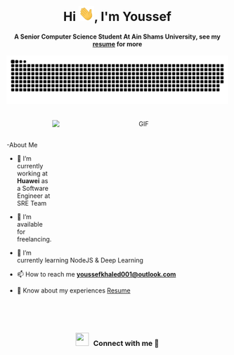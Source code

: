 <div align="center">
<h1 align="center">Hi <img width="35" src="https://github.com/1999AZZAR/1999AZZAR/blob/main/resources/img/waving.gif">, I'm Youssef</h1>
<h4 align="center">A Senior Computer Science Student At Ain Shams University, see my <a href="https://drive.google.com/drive/folders/1DxQfsxilsfJy6SdzYE4vJ_NC-3DuvKO6" target="_blank">resume</a> for more</h4>
</div>

<div align="center">
  <a href="https://1999azzar.github.io/1999AZZAR/">
  <img  src="https://github.com/1999AZZAR/1999AZZAR/blob/main/resources/img/grid-snake.svg"
       alt="snake" /></a>
</div>




<br/>
<br/>
<a target="_blank" align="center">
  <img align="right" top="500" height="300" width="400" alt="GIF" src="https://media.giphy.com/media/SWoSkN6DxTszqIKEqv/giphy.gif">
</a>
<br/>
<br/>
<p>
  -About Me
  
  - 🔭 I’m currently working at <strong>Huawei</strong></a> as a Software Engineer at SRE Team
  
  - 🤝 I’m available for freelancing.
  
  - 🌱 I’m currently learning NodeJS & Deep Learning
  
  - 📫 How to reach me **youssefkhaled001@outlook.com**
  
  - 📄 Know about my experiences <a href="" target="blank">Resume</a>
  
</p>
<br/>
<br/>
<br/>
  
<h3 align="center" > <img src="https://media.giphy.com/media/iY8CRBdQXODJSCERIr/giphy.gif" width="30" height="30" style="margin-right: 10px;">Connect with me 🤝 </h3>

<p align="center">


</p>

